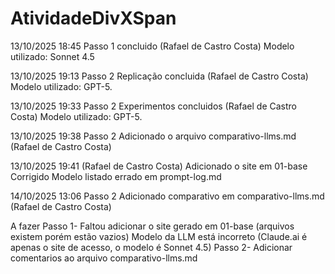 # AtividadeDivXSpan

13/10/2025 18:45
Passo 1 concluido (Rafael de Castro Costa) 
Modelo utilizado: Sonnet 4.5

13/10/2025 19:13
Passo 2
Replicação concluida (Rafael de Castro Costa) 
Modelo utilizado: GPT-5.

13/10/2025 19:33
Passo 2
Experimentos concluidos (Rafael de Castro Costa) 
Modelo utilizado: GPT-5.

13/10/2025 19:38
Passo 2
Adicionado o arquivo comparativo-llms.md (Rafael de Castro Costa) 

13/10/2025 19:41 (Rafael de Castro Costa) 
Adicionado o site em 01-base
Corrigido Modelo listado errado em prompt-log.md

14/10/2025 13:06
Passo 2
Adicionado comparativo em comparativo-llms.md (Rafael de Castro Costa) 
 
A fazer
Passo 1-
    Faltou adicionar o site gerado em 01-base (arquivos existem porém estão vazios)
    Modelo da LLM está incorreto (Claude.ai é apenas o site de acesso, o modelo é Sonnet 4.5)
Passo 2-
    Adicionar comentarios ao arquivo comparativo-llms.md